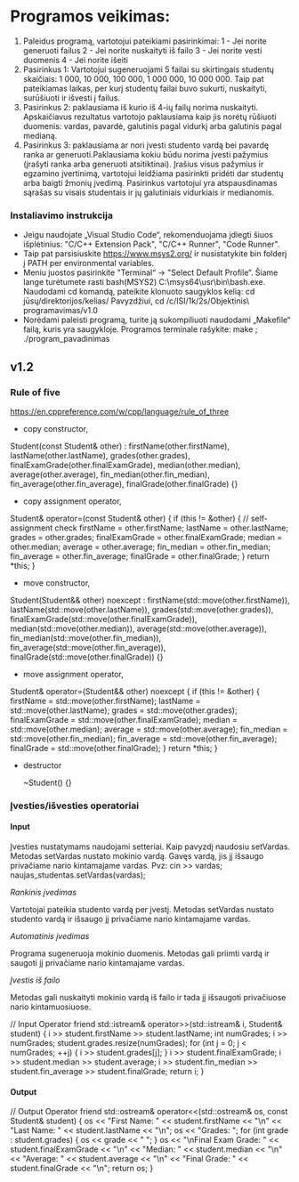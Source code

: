 # Programos veikimas: 
1. Paleidus programą, vartotojui pateikiami pasirinkimai: 1 - Jei norite generuoti failus 2 - Jei norite nuskaityti iš failo 3 - Jei norite vesti duomenis 4 - Jei norite išeiti
2. Pasirinkus 1: Vartotojui sugeneruojami 5 failai su skirtingais studentų skaičiais: 1 000, 10 000, 100 000, 1 000 000, 10 000 000. Taip pat pateikiamas laikas, per kurį studentų failai buvo sukurti, nuskaityti, surūšiuoti ir išvesti į  failus.
3. Pasirinkus 2: paklausiama iš kurio iš 4-ių failų norima nuskaityti. Apskaičiavus rezultatus vartotojo paklausiama kaip jis norėtų rūšiuoti duomenis: vardas, pavardė, galutinis pagal vidurkį arba galutinis pagal medianą. 
4. Pasirinkus 3:  paklausiama ar nori įvesti studento vardą bei pavardę ranka ar generuoti.Paklausiama kokiu būdu norima įvesti pažymius (įrašyti ranka arba generuoti atsitiktinai). Įrašius visus pažymius ir egzamino įvertinimą, vartotojui leidžiama pasirinkti pridėti dar studentų arba baigti žmonių įvedimą. Pasirinkus vartotojui yra atspausdinamas sąrašas su visais studentais ir jų galutiniais vidurkiais ir medianomis.

### Instaliavimo instrukcija
- Jeigu naudojate „Visual Studio Code“, rekomenduojama įdiegti šiuos išplėtinius: "C/C++ Extension Pack", "C/C++ Runner", "Code Runner".
- Taip pat parsisiuskite https://www.msys2.org/ ir nusistatykite bin folderį į PATH per environmental variables.
- Meniu juostos pasirinkite "Terminal“ -> "Select Default Profile“. Šiame lange turėtumete rasti bash(MSYS2) C:\msys64\usr\bin\bash.exe. Naudodami cd komandą, pateikite klonuoto saugyklos kelią: cd jūsų/direktorijos/kelias/ Pavyzdžiui, cd /c/ISI/1k/2s/Objektinis\ programavimas/v1.0
- Norėdami paleisti programą, turite ją sukompiliuoti naudodami „Makefile“ failą, kuris yra saugykloje. Programos terminale rašykite: make ; ./program_pavadinimas

## v1.2
### Rule of five
https://en.cppreference.com/w/cpp/language/rule_of_three

- copy constructor,
  
Student(const Student& other)
    : firstName(other.firstName), lastName(other.lastName), grades(other.grades), finalExamGrade(other.finalExamGrade), median(other.median), average(other.average), fin_median(other.fin_median), fin_average(other.fin_average), finalGrade(other.finalGrade) {}
  
- copy assignment operator,

 Student& operator=(const Student& other) {
        if (this != &other) { // self-assignment check
            firstName = other.firstName;
            lastName = other.lastName;
            grades = other.grades;
            finalExamGrade = other.finalExamGrade;
            median = other.median;
            average = other.average;
            fin_median = other.fin_median;
            fin_average = other.fin_average;
            finalGrade = other.finalGrade;
        }
        return *this;
    }   

- move constructor,

Student(Student&& other) noexcept
    : firstName(std::move(other.firstName)), lastName(std::move(other.lastName)), grades(std::move(other.grades)), finalExamGrade(std::move(other.finalExamGrade)), median(std::move(other.median)), average(std::move(other.average)), fin_median(std::move(other.fin_median)), fin_average(std::move(other.fin_average)), finalGrade(std::move(other.finalGrade)) {}


- move assignment operator,

Student& operator=(Student&& other) noexcept {
        if (this != &other) { 
            firstName = std::move(other.firstName);
            lastName = std::move(other.lastName);
            grades = std::move(other.grades);
            finalExamGrade = std::move(other.finalExamGrade);
            median = std::move(other.median);
            average = std::move(other.average);
            fin_median = std::move(other.fin_median);
            fin_average = std::move(other.fin_average);
            finalGrade = std::move(other.finalGrade);
        }
        return *this;
    }

- destructor

  ~Student() {}


### Įvesties/išvesties operatoriai

#### Input
Įvesties nustatymams naudojami setteriai. Kaip pavyzdį naudosiu setVardas.
Metodas setVardas nustato mokinio vardą.
Gavęs vardą, jis jį išsaugo privačiame nario kintamajame vardas. Pvz:
cin >> vardas;
naujas_studentas.setVardas(vardas);

_Rankinis įvedimas_

Vartotojai pateikia studento vardą per įvestį. Metodas setVardas nustato studento vardą ir išsaugo jį privačiame nario kintamajame vardas.

_Automatinis įvedimas_

Programa sugeneruoja mokinio duomenis. Metodas gali priimti vardą ir saugoti jį privačiame nario kintamajame vardas.

_Įvestis iš failo_

Metodas gali nuskaityti mokinio vardą iš failo ir tada jį išsaugoti privačiuose nario kintamuosiuose.


// Input Operator
friend std::istream& operator>>(std::istream& i, Student& student) {
    i >> student.firstName >> student.lastName;
    int numGrades;
    i >> numGrades;
    student.grades.resize(numGrades);
    for (int j = 0; j < numGrades; ++j) {
        i >> student.grades[j];
    }
    i >> student.finalExamGrade;
    i >> student.median >> student.average;
    i >> student.fin_median >> student.fin_average >> student.finalGrade;
    return i;
}

#### Output

// Output Operator
friend std::ostream& operator<<(std::ostream& os, const Student& student) {
    os << "First Name: " << student.firstName << "\n"
       << "Last Name: " << student.lastName << "\n";
    os << "Grades: ";
    for (int grade : student.grades) {
        os << grade << " ";
    }
    os << "\nFinal Exam Grade: " << student.finalExamGrade << "\n"
       << "Median: " << student.median << "\n"
       << "Average: " << student.average << "\n"
       << "Final Grade: " << student.finalGrade << "\n";
    return os;
}
